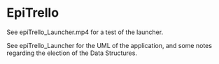 # EpiTrello

See epiTrello_Launcher.mp4 for a test of the launcher.

See epiTrello_Launcher for the UML of the application, and some notes regarding the election of the Data Structures.
